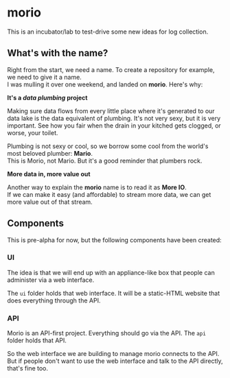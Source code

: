 # morio

This is an incubator/lab to test-drive some new ideas for log collection.

## What's with the name?

Right from the start, we need a name. To create a repository for example, we
need to give it a name.  
I was mulling it over one weekend, and landed on **morio**. Here's why:

**It's a _data plumbing_ project**

Making sure data flows from every little place where it's generated to our data lake is the data equivalent of plumbing.
It's not very sexy, but it is very important. See how you fair when the drain in your kitched gets clogged, or worse, your toilet.

Plumbing is not sexy or cool, so we borrow some cool from the world's most beloved plumber: **Mario**.  
This is Morio, not Mario. But it's a good reminder that plumbers rock.

**More data in, more value out**

Another way to explain the **morio** name is to read it as **More IO**.  
If we can make it easy (and affordable) to stream more data, we can get more value out of that stream.

## Components

This is pre-alpha for now, but the following components have been created:

### UI

The idea is that we will end up with an appliance-like box that people can administer via a web interface.

The `ui` folder holds that web interface. It will be a static-HTML website that does everything through the API.

### API

Morio is an API-first project. Everything should go via the API. The `api` folder holds that API.

So the web interface we are building to manage morio connects to the API.
But if people don't want to use the web interface and talk to the API directly, that's fine too.
